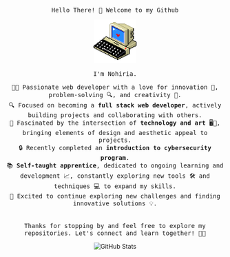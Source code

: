 

<div align="center"> 

<samp>Hello There! :wave: Welcome to my Github</samp>

<img src="6o0.gif" width="100px">

<samp>I'm Nohiria.</samp>

<samp>👩‍💻 Passionate web developer with a love for innovation 🚀, problem-solving 🔍, and creativity 🎨.<br>🔍 Focused on becoming a **full stack web developer**, actively building projects and collaborating with others.<br>🤩 Fascinated by the intersection of **technology and art** 🖥️🎨, bringing elements of design and aesthetic appeal to projects.<br>🔒 Recently completed an **introduction to cybersecurity program**.<br>📚 **Self-taught apprentice**, dedicated to ongoing learning and development 📈, constantly exploring new tools 🛠️ and techniques 💻 to expand my skills.<br>🚀 Excited to continue exploring new challenges and finding innovative solutions 💡.<br><br><br>
Thanks for stopping by and feel free to explore my repositories. Let's connect and learn together! 🚀🌟</samo>

![GitHub Stats](https://github-readme-stats.vercel.app/api/top-langs/?username=nohiria&theme=dark&show_icons=true&hide_border=true&layout=compact)
</div>


<!--
**nohiria/nohiria** is a ✨ _special_ ✨ repository because its `README.md` (this file) appears on your GitHub profile.

Here are some ideas to get you started:

- 🔭 I’m currently working on ...
- 🌱 I’m currently learning ...
- 👯 I’m looking to collaborate on ...
- 🤔 I’m looking for help with ...
- 💬 Ask me about ...
- 📫 How to reach me: ...
- 😄 Pronouns: ...
- ⚡ Fun fact: ...
-->
